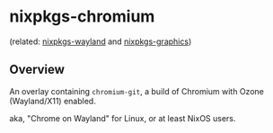 # nixpkgs-chromium

(related: [nixpkgs-wayland](https://github.com/colemickens/nixpkgs-wayland)
and [nixpkgs-graphics](https://github.com/colemickens/nixpkgs-graphics))

## Overview



An overlay containing `chromium-git`, a build of Chromium with Ozone (Wayland/X11) enabled.

aka, "Chrome on Wayland" for Linux, or at least NixOS users.

